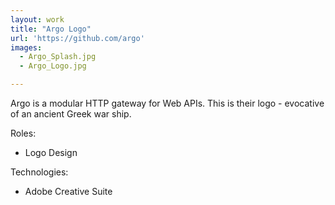 ```yaml
---
layout: work
title: "Argo Logo"
url: 'https://github.com/argo'
images: 
  - Argo_Splash.jpg
  - Argo_Logo.jpg

---
```


Argo is a modular HTTP gateway for Web APIs. This is their logo - evocative of an ancient Greek war ship. 

Roles:

  * Logo Design
  
Technologies: 

  * Adobe Creative Suite

